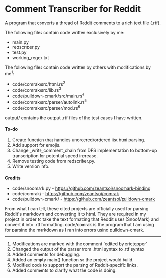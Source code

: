 # Comment Transcriber for Reddit
A program that converts a thread of Reddit comments to a rich text file (.rtf). 

The following files contain code written exclusively by me:
- main.py
- redscriber.py
- test.py
- working_regex.txt

The following files contain code written by others with modifications by me<sup>1</sup>:
- code/comrak/src/html.rs<sup>2</sup>
- code/comrak/src/lib.rs<sup>3</sup>
- code/pulldown-cmark/src/main.rs<sup>4</sup>
- code/comrak/src/parser/autolink.rs<sup>5</sup>
- code/comrak/src/parser/mod.rs<sup>6</sup>

output/ contains the output .rtf files of the test cases I have written. 

#### To-do
1. Create function that handles unordered/ordered list html parsing.
2. Add support for emojis. 
3. Change _write_comment_chain from DFS implementation to bottom-up transcription for potential speed increase.
4. Remove testing code from redscriber.py.
5. Write version info.

#### Credits

- code/snoomark.py - https://github.com/zeantsoi/snoomark-binding
- code/comrak/ - https://github.com/zeantsoi/comrak
- code/pulldown-cmark/ - https://github.com/zeantsoi/pulldown-cmark

From what I can tell, these cited projects are officially used for parsing 
Reddit's markdown and converting it to html. They are required in my project in order to take the text formatting that 
Reddit uses (SnooMark) and convert it into .rtf formatting. code/comrak is the program that I am using for parsing the 
markdown as I ran into errors using pulldown-cmark. 

---

1. Modifications are marked with the comment 'edited by erictepper'
2. Changed the output of the parser from .html syntax to .rtf syntax
3. Added comments for debugging.
4. Added an empty main() function so the project would build. <!-- Not included in the repository, as the changes were unsubstantial and therefore not worth including in my repository. -->
5. Modified code to support the parsing of Reddit-specific links.
6. Added comments to clarify what the code is doing.  